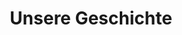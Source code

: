 ---
title: "Unsere Geschichte"
description: "6 Jahre, 20 Länder, 1 Leben"
draft: false
bg_image: "images/compressed/hai2.JPG"
---